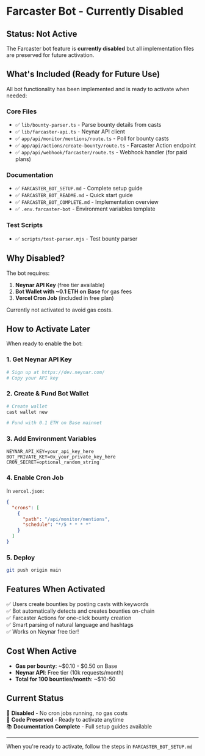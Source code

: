 # Farcaster Bot - Currently Disabled

## Status: Not Active

The Farcaster bot feature is **currently disabled** but all implementation files are preserved for future activation.

## What's Included (Ready for Future Use)

All bot functionality has been implemented and is ready to activate when needed:

### Core Files
- ✅ `lib/bounty-parser.ts` - Parse bounty details from casts
- ✅ `lib/farcaster-api.ts` - Neynar API client
- ✅ `app/api/monitor/mentions/route.ts` - Poll for bounty casts
- ✅ `app/api/actions/create-bounty/route.ts` - Farcaster Action endpoint
- ✅ `app/api/webhook/farcaster/route.ts` - Webhook handler (for paid plans)

### Documentation
- ✅ `FARCASTER_BOT_SETUP.md` - Complete setup guide
- ✅ `FARCASTER_BOT_README.md` - Quick start guide
- ✅ `FARCASTER_BOT_COMPLETE.md` - Implementation overview
- ✅ `.env.farcaster-bot` - Environment variables template

### Test Scripts
- ✅ `scripts/test-parser.mjs` - Test bounty parser

## Why Disabled?

The bot requires:
1. **Neynar API Key** (free tier available)
2. **Bot Wallet with ~0.1 ETH on Base** for gas fees
3. **Vercel Cron Job** (included in free plan)

Currently not activated to avoid gas costs.

## How to Activate Later

When ready to enable the bot:

### 1. Get Neynar API Key
```bash
# Sign up at https://dev.neynar.com/
# Copy your API key
```

### 2. Create & Fund Bot Wallet
```bash
# Create wallet
cast wallet new

# Fund with 0.1 ETH on Base mainnet
```

### 3. Add Environment Variables
```env
NEYNAR_API_KEY=your_api_key_here
BOT_PRIVATE_KEY=0x_your_private_key_here
CRON_SECRET=optional_random_string
```

### 4. Enable Cron Job

In `vercel.json`:
```json
{
  "crons": [
    {
      "path": "/api/monitor/mentions",
      "schedule": "*/5 * * * *"
    }
  ]
}
```

### 5. Deploy
```bash
git push origin main
```

## Features When Activated

✅ Users create bounties by posting casts with keywords  
✅ Bot automatically detects and creates bounties on-chain  
✅ Farcaster Actions for one-click bounty creation  
✅ Smart parsing of natural language and hashtags  
✅ Works on Neynar free tier!  

## Cost When Active

- **Gas per bounty**: ~$0.10 - $0.50 on Base
- **Neynar API**: Free tier (10k requests/month)
- **Total for 100 bounties/month**: ~$10-50

## Current Status

🔴 **Disabled** - No cron jobs running, no gas costs  
📁 **Code Preserved** - Ready to activate anytime  
📚 **Documentation Complete** - Full setup guides available  

---

When you're ready to activate, follow the steps in `FARCASTER_BOT_SETUP.md`

